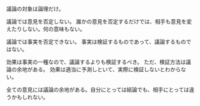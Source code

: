 議論の対象は論理だけ。

議論では意見を否定しない。
誰かの意見を否定するだけでは、相手も意見を変えたりしない。何の意味もない。

議論では事実を否定できない。
事実は検証するものであって、議論するものではない。

効果は事実の一種なので、議論するよりも検証するべき。
ただ、検証方法は議論の余地がある。
効果は適当に予測しといて、実際に検証しないとわからない。

全ての意見には議論の余地がある。自分にとっては結論でも、相手にとっては違うかもしれない。

